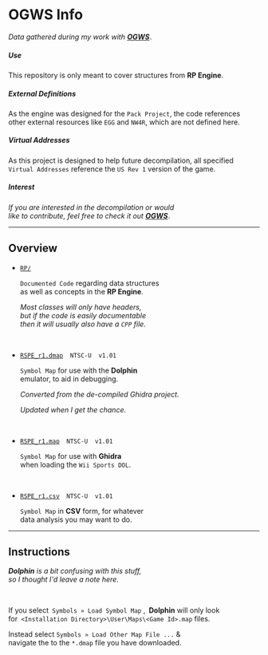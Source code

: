 
# OGWS Info

*Data gathered during my work with* ***[OGWS]*** *.*

##### Use

This repository is only meant to cover structures from **RP Engine**.

##### External Definitions

As the engine was designed for the `Pack Project`, the code references <br>
other external resources like `EGG` and `NW4R`, which are not defined here.

##### Virtual Addresses

As this project is designed to help future decompilation, all specified <br>
`Virtual Addresses` reference the `US Rev 1` version of the game.

##### Interest

*If you are interested in the decompilation or would* <br>
*like to contribute, feel free to check it out* ***[OGWS]*** *.*

---

## Overview

- [`RP/`][Code]

    `Documented Code` regarding data structures <br>
    as well as concepts in the **RP Engine**.

    *Most classes will only have headers,* <br>
    *but if the code is easily documentable* <br>
    *then it will usually also have a `CPP` file.*

    <br>

- [`RSPE_r1.dmap`][Symbols Dolphin] `NTSC-U` `v1.01`

    `Symbol Map` for use with the **Dolphin** <br>
    emulator, to aid in debugging.

    *Converted from the de-compiled Ghidra project.*

    *Updated when I get the chance.*

    <br>

- [`RSPE_r1.map`][Symbols Ghidra] `NTSC-U` `v1.01`

    `Symbol Map` for use with **Ghidra** <br>
    when loading the `Wii Sports DOL`.

    <br>

- [`RSPE_r1.csv`][Symbols CSV] `NTSC-U` `v1.01`

    `Symbol Map` in **CSV** form, for whatever <br>
    data analysis you may want to do.

---

## Instructions

***Dolphin*** *is a bit confusing with this stuff,* <br>
*so I thought I'd leave a note here.*

<br>

If you select `Symbols » Load Symbol Map` , **Dolphin** will only look <br>
for `<Installation Directory>\User\Maps\<Game Id>.map` files.


Instead select `Symbols » Load Other Map File ...` & <br>
navigate the to the `*.dmap` file you have downloaded.


<!---------------------------------------------------------------------------->

[OGWS]: https://github.com/doldecomp/ogws

[Code]: Source/RP/

[Symbols Dolphin]: Source/RSPE_r1.dmap
[Symbols Ghidra]: Source/RSPE_r1.map
[Symbols CSV]: Source/RSPE_r1.csv

